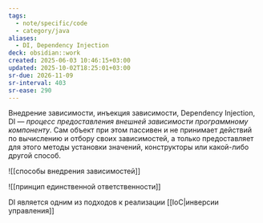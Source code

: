 ```yaml
---
tags:
  - note/specific/code
  - category/java
aliases:
  - DI, Dependency Injection
deck: obsidian::work
created: 2025-06-03 10:46:15+03:00
updated: 2025-10-02T18:25:01+03:00
sr-due: 2026-11-09
sr-interval: 403
sr-ease: 290
---
```


Внедрение зависимости, инъекция зависимости, Dependency Injection, DI
—
*процесс предоставления внешней зависимости программному компоненту*. Сам объект при этом пассивен и не принимает действий по вычислению и отбору своих зависимостей, а только предоставляет для этого методы установки значений, конструкторы или какой-либо другой способ.

![[способы внедрения зависимостей]]

![[принцип единственной ответственности]]

DI является одним из подходов к реализации [[IoC|инверсии управления]]
